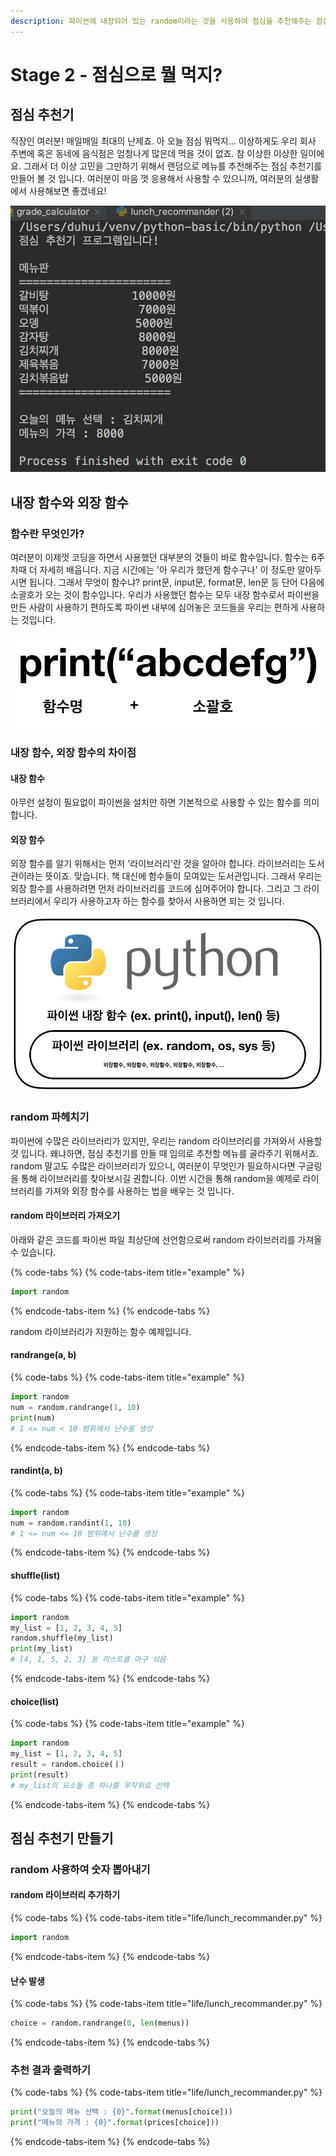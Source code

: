 ```yaml
---
description: 파이썬에 내장되어 있는 random이라는 것을 사용하여 점심을 추천해주는 점심 추천기를 완성합니다.
---
```


# Stage 2 - 점심으로 뭘 먹지?

## 점심 추천기

직장인 여러분! 매일매일 최대의 난제죠. 아 오늘 점심 뭐먹지... 이상하게도 우리 회사 주변에 혹은 동네에 음식점은 엄청나게 많은데 먹을 것이 없죠. 참 이상한 이상한 일이에요. 그래서 더 이상 고민을 그만하기 위해서 랜덤으로 메뉴를 추천해주는 점심 추천기를 만들어 볼 것 입니다. 여러분이 마음 껏 응용해서 사용할 수 있으니까, 여러분의 실생활에서 사용해보면 좋겠네요!

![&#xC810;&#xC2EC; &#xCD94;&#xCC9C;&#xAE30; &#xC644;&#xC131;](../.gitbook/assets/image%20%2849%29.png)

## 내장 함수와 외장 함수

### 함수란 무엇인가?

여러분이 이제껏 코딩을 하면서 사용했던 대부분의 것들이 바로 함수입니다. 함수는 6주차때 더 자세히 배웁니다. 지금 시간에는 '아 우리가 했던게 함수구나' 이 정도만 알아두시면 됩니다. 그래서 무엇이 함수냐? print문, input문, format문, len문 등 단어 다음에 소괄호가 오는 것이 함수입니다. 우리가 사용했던 함수는 모두 내장 함수로서 파이썬을 만든 사람이 사용하기 편하도록 파이썬 내부에 심어놓은 코드들을 우리는 편하게 사용하는 것입니다.

![&#xD568;&#xC218; &#xC0AC;&#xC6A9;&#xC758; &#xC608;&#xC2DC;](../.gitbook/assets/image%20%2874%29.png)

### 내장 함수, 외장 함수의 차이점

#### 내장 함수

아무런 설정이 필요없이 파이썬을 설치만 하면 기본적으로 사용할 수 있는 함수를 의미합니다.

#### 외장 함수

외장 함수를 알기 위해서는 먼저 '라이브러리'란 것을 알아야 합니다. 라이브러리는 도서관이라는 뜻이죠. 맞습니다. 책 대신에 함수들이 모여있는 도서관입니다. 그래서 우리는 외장 함수를 사용하려면 먼저 라이브러리를 코드에 심어주어야 합니다. 그리고 그 라이브러리에서 우리가 사용하고자 하는 함수를 찾아서 사용하면 되는 것 입니다.

![&#xB0B4;&#xC7A5; &#xD568;&#xC218;&#xC640; &#xC678;&#xC7A5; &#xD568;&#xC218;](../.gitbook/assets/image%20%2832%29.png)

### random 파헤치기

파이썬에 수많은 라이브러리가 있지만, 우리는 random 라이브러리를 가져와서 사용할 것 입니다. 왜냐하면, 점심 추천기를 만들 때 임의로 추천할 메뉴를 골라주기 위해서죠. random 말고도 수많은 라이브러리가 있으니, 여러분이 무엇인가 필요하시다면 구글링을 통해 라이브러리를 찾아보시길 권합니다. 이번 시간을 통해 random을 예제로 라이브러리를 가져와 외장 함수를 사용하는 법을 배우는 것 입니다.

#### random 라이브러리 가져오기

아래와 같은 코드를 파이썬 파일 최상단에 선언함으로써 random 라이브러리를 가져올 수 있습니다.

{% code-tabs %}
{% code-tabs-item title="example" %}
```python
import random
```
{% endcode-tabs-item %}
{% endcode-tabs %}

random 라이브러리가 지원하는 함수 예제입니다.

#### randrange\(a, b\)

{% code-tabs %}
{% code-tabs-item title="example" %}
```python
import random
num = random.randrange(1, 10)
print(num)
# 1 <= num < 10 범위에서 난수를 생성
```
{% endcode-tabs-item %}
{% endcode-tabs %}

#### randint\(a, b\)

{% code-tabs %}
{% code-tabs-item title="example" %}
```python
import random
num = random.randint(1, 10)
# 1 <= num <= 10 범위에서 난수를 생성
```
{% endcode-tabs-item %}
{% endcode-tabs %}

#### shuffle\(list\)

{% code-tabs %}
{% code-tabs-item title="example" %}
```python
import random
my_list = [1, 2, 3, 4, 5]
random.shuffle(my_list)
print(my_list)
# [4, 1, 5, 2, 3] 등 리스트를 마구 섞음
```
{% endcode-tabs-item %}
{% endcode-tabs %}

#### choice\(list\)

{% code-tabs %}
{% code-tabs-item title="example" %}
```python
import random
my_list = [1, 2, 3, 4, 5]
result = random.choice(ㅣ)
print(result)
# my_list의 요소들 중 하나를 무작위로 선택
```
{% endcode-tabs-item %}
{% endcode-tabs %}

## 점심 추천기 만들기

### random 사용하여 숫자 뽑아내기

#### random 라이브러리 추가하기

{% code-tabs %}
{% code-tabs-item title="life/lunch\_recommander.py" %}
```python
import random 
```
{% endcode-tabs-item %}
{% endcode-tabs %}

#### 난수 발생

{% code-tabs %}
{% code-tabs-item title="life/lunch\_recommander.py" %}
```python
choice = random.randrange(0, len(menus))
```
{% endcode-tabs-item %}
{% endcode-tabs %}

### 추천 결과 출력하기

{% code-tabs %}
{% code-tabs-item title="life/lunch\_recommander.py" %}
```python
print("오늘의 메뉴 선택 : {0}".format(menus[choice]))
print("메뉴의 가격 : {0}".format(prices[choice]))
```
{% endcode-tabs-item %}
{% endcode-tabs %}

